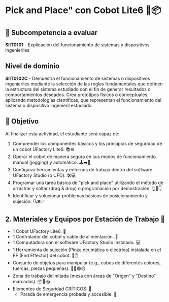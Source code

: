 # Pick and Place" con Cobot Lite6 🧩📦

## 📝 Subcompetencia a evaluar
**SIIT0101** - Explicación del funcionamiento de sistemas y dispositivos ingenieriles
## Nivel de dominio
**SIIT0102C** - Demuestra el funcionamiento de sistemas o dispositivos ingenieriles mediante la selección de las reglas fundamentales que definen la estructura del sistema estudiado con el fin de generar resultados o comportamientos deseados.
Crea prototipos físicos o conceptuales, aplicando metodologías científicas, que representan el funcionamiento del sistema o dispositivo ingenieril estudiado.

## 🎯 Objetivo
Al finalizar esta actividad, el estudiante será capaz de:

1. Comprender los componentes básicos y los principios de seguridad de un cobot UFactory Lite6. 📚⚙️
2. Operar el cobot de manera segura en sus modos de funcionamiento manual (jogging) y automático. 🕹️➡️🤖
3. Configurar herramientas y entornos de trabajo dentro del software UFactory Studio (o UFO). 🛠️💻
4. Programar una tarea básica de "pick and place" utilizando el método de arrastrar y soltar (drag & drop) o programación por demostración. 👆🧩👇
5. Identificar y solucionar problemas básicos de posicionamiento y sujeción. 🔍❌✅

## 2. Materiales y Equipos por Estación de Trabajo 🧰

* 1 Cobot UFactory Lite6. 🤖
* 1 Controlador del cobot y cable de alimentación. 🔌
* 1 Computadora con el software UFactory Studio instalado. 💻
* 1 Herramienta de sujeción (Pinza neumática o eléctrica) instalada en el EF (End Effector) del cobot. 🦾✋
* Conjunto de objetos para manipular (e.g., cubos de diferentes colores, tuercas, piezas pequeñas). 🧊🔴🟢🟡
* Zona de trabajo delimitada (mesa con áreas de "Origen" y "Destino" marcadas). 📦🔄📥
* Elementos de Seguridad CRÍTICOS: 🚨
    - Parada de emergencia probada y accesible. 🔴
